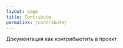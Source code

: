 ```yaml
---
layout: page
title: Contribute
permalink: /contribute/
---
```

Документация как контрибьютить в проект